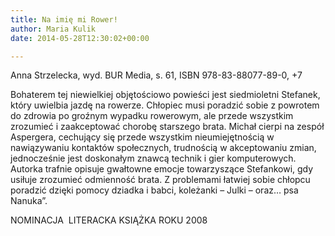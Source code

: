 ```yaml
---
title: Na imię mi Rower!
author: Maria Kulik
date: 2014-05-28T12:30:02+00:00

---
```

Anna Strzelecka, wyd. BUR Media, s. 61, ISBN 978-83-88077-89-0, +7

Bohaterem tej niewielkiej objętościowo powieści jest siedmioletni Stefanek, który uwielbia jazdę na rowerze. Chłopiec musi poradzić sobie z powrotem do zdrowia po groźnym wypadku rowerowym, ale przede wszystkim zrozumieć i zaakceptować chorobę starszego brata. Michał cierpi na zespół Aspergera, cechujący się przede wszystkim nieumiejętnością w nawiązywaniu kontaktów społecznych, trudnością w akceptowaniu zmian, jednocześnie jest doskonałym znawcą technik i gier komputerowych. Autorka trafnie opisuje gwałtowne emocje towarzyszące Stefankowi, gdy usiłuje zrozumieć odmienność brata. Z problemami łatwiej sobie chłopcu poradzić dzięki pomocy dziadka i babci, koleżanki – Julki – oraz&#8230; psa Nanuka”.

NOMINACJA  LITERACKA KSIĄŻKA ROKU 2008
